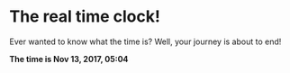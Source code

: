# The real time clock!

Ever wanted to know what the time is? Well, your journey is about to end!

**The time is Nov 13, 2017, 05:04**